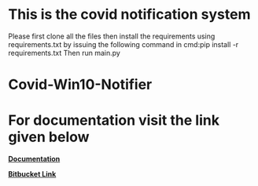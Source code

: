 # This is the covid notification system
Please first clone all the files then install the requirements using requirements.txt by issuing the following command in cmd:pip install -r requirements.txt
Then run main.py
# Covid-Win10-Notifier
# For documentation visit the link given below
**[Documentation]('covid-win10-notifier.netlify.app')**

**[Bitbucket Link](https://DebadityaMalakar@bitbucket.org/DebadityaMalakar/covid-win10-notifier.git)**
